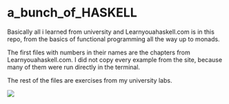 # a_bunch_of_HASKELL

Basically all i learned from university and Learnyouahaskell.com is in this repo, from the basics of functional programming all the way up to monads.

The first files with numbers in their names are the chapters from Learnyouahaskell.com. I did not copy every example from the site, because many of them were run directly in the terminal.

The rest of the files are exercises from my university labs. 

<img src="http://s3.amazonaws.com/lyah/clint.png">
